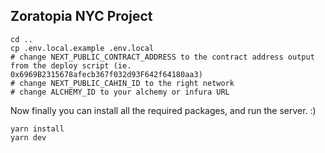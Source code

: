 ## Zoratopia NYC Project
```
cd ..
cp .env.local.example .env.local
# change NEXT_PUBLIC_CONTRACT_ADDRESS to the contract address output from the deploy script (ie. 0x6969B2315678afecb367f032d93F642f64180aa3)
# change NEXT_PUBLIC_CAHIN_ID to the right network
# change ALCHEMY_ID to your alchemy or infura URL
```

Now finally you can install all the required packages, and run the server. :)

```
yarn install
yarn dev

